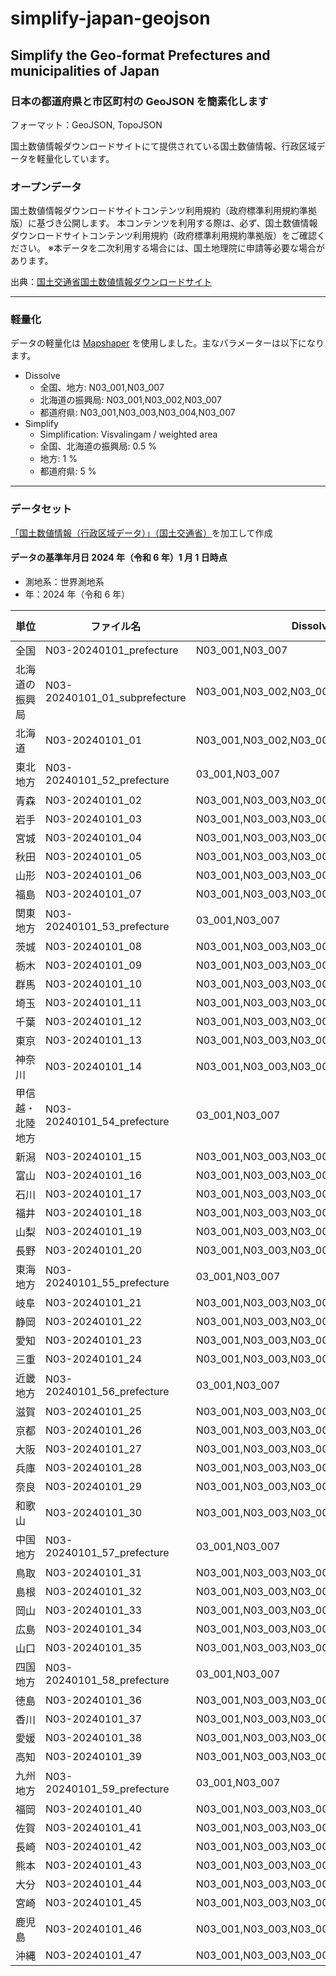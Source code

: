 # simplify-japan-geojson

## Simplify the Geo-format Prefectures and municipalities of Japan

### 日本の都道府県と市区町村の GeoJSON を簡素化します

フォーマット：GeoJSON, TopoJSON

国土数値情報ダウンロードサイトにて提供されている国土数値情報、行政区域データを軽量化しています。

### オープンデータ

国土数値情報ダウンロードサイトコンテンツ利用規約（政府標準利用規約準拠版）に基づき公開します。
本コンテンツを利用する際は、必ず、国土数値情報ダウンロードサイトコンテンツ利用規約（政府標準利用規約準拠版）をご確認ください。
※本データを二次利用する場合には、国土地理院に申請等必要な場合があります。

出典：[国土交通省国土数値情報ダウンロードサイト](https://nlftp.mlit.go.jp/ksj/gml/datalist/KsjTmplt-N03-2024.html)

---

### 軽量化

データの軽量化は [Mapshaper](https://mapshaper.org/) を使用しました。主なパラメーターは以下になります。

- Dissolve
  - 全国、地方: N03_001,N03_007
  - 北海道の振興局: N03_001,N03_002,N03_007
  - 都道府県: N03_001,N03_003,N03_004,N03_007
- Simplify
  - Simplification: Visvalingam / weighted area
  - 全国、北海道の振興局: 0.5 %
  - 地方: 1 %
  - 都道府県: 5 %

---

### データセット

[「国土数値情報（行政区域データ）」（国土交通省）](https://nlftp.mlit.go.jp/ksj/gml/datalist/KsjTmplt-N03-2024.html)を加工して作成

#### データの基準年月日 2024 年（令和 6 年）1 月 1 日時点

- 測地系：世界測地系
- 年：2024 年（令和 6 年）

| 単位　             | ファイル名　                  | Dissolve 　                             | Simplify (%) 　 | Polygon |
| ------------------ | ----------------------------- | --------------------------------------- | --------------- | ------- |
| 全国　             | N03-20240101_prefecture       | N03_001,N03_007                         | 0.5 　          | 47      |
| 北海道の振興局　   | N03-20240101_01_subprefecture | N03_001,N03_002,N03_007                 | 0.5 　          | 14      |
| 北海道　           | N03-20240101_01               | N03_001,N03_002,N03_003,N03_004,N03_007 | 5 　            | 194     |
| 東北地方　         | N03-20240101_52_prefecture 　 | 03_001,N03_007                          | 1 　            | 6       |
| 青森　             | N03-20240101_02 　            | N03_001,N03_003,N03_004,N03_007         | 5 　            | 40      |
| 岩手　             | N03-20240101_03 　            | N03_001,N03_003,N03_004,N03_007 　      | 5 　            | 33      |
| 宮城　             | N03-20240101_04 　            | N03_001,N03_003,N03_004,N03_007 　      | 5 　            | 39      |
| 秋田　             | N03-20240101_05 　            | N03_001,N03_003,N03_004,N03_007 　      | 5 　            | 25      |
| 山形　             | N03-20240101_06 　            | N03_001,N03_003,N03_004,N03_007 　      | 5 　            | 35      |
| 福島　             | N03-20240101_07 　            | N03_001,N03_003,N03_004,N03_007 　      | 5 　            | 59      |
| 関東地方　         | N03-20240101_53_prefecture 　 | 03_001,N03_007 　                       | 1 　            | 7       |
| 茨城　             | N03-20240101_08 　            | N03_001,N03_003,N03_004,N03_007 　      | 5 　            | 44      |
| 栃木　             | N03-20240101_09 　            | N03_001,N03_003,N03_004,N03_007 　      | 5 　            | 25      |
| 群馬　             | N03-20240101_10 　            | N03_001,N03_003,N03_004,N03_007 　      | 5 　            | 35      |
| 埼玉　             | N03-20240101_11 　            | N03_001,N03_003,N03_004,N03_007 　      | 5 　            | 72      |
| 千葉　             | N03-20240101_12 　            | N03_001,N03_003,N03_004,N03_007 　      | 5 　            | 60      |
| 東京　             | N03-20240101_13 　            | N03_001,N03_003,N03_004,N03_007 　      | 5 　            | 63      |
| 神奈川　           | N03-20240101_14 　            | N03_001,N03_003,N03_004,N03_007 　      | 5 　            | 58      |
| 甲信越・北陸地方　 | N03-20240101_54_prefecture 　 | 03_001,N03_007 　                       | 1 　            | 6       |
| 新潟　             | N03-20240101_15 　            | N03_001,N03_003,N03_004,N03_007 　      | 5 　            | 37      |
| 富山　             | N03-20240101_16 　            | N03_001,N03_003,N03_004,N03_007 　      | 5 　            | 15      |
| 石川　             | N03-20240101_17 　            | N03_001,N03_003,N03_004,N03_007 　      | 5 　            | 19      |
| 福井　             | N03-20240101_18 　            | N03_001,N03_003,N03_004,N03_007 　      | 5 　            | 17      |
| 山梨　             | N03-20240101_19 　            | N03_001,N03_003,N03_004,N03_007 　      | 5 　            | 27      |
| 長野　             | N03-20240101_20 　            | N03_001,N03_003,N03_004,N03_007 　      | 5 　            | 77      |
| 東海地方　         | N03-20240101_55_prefecture 　 | 03_001,N03_007 　                       | 1 　            | 4       |
| 岐阜　             | N03-20240101_21 　            | N03_001,N03_003,N03_004,N03_007 　      | 5 　            | 42      |
| 静岡　             | N03-20240101_22 　            | N03_001,N03_003,N03_004,N03_007 　      | 5 　            | 39      |
| 愛知　             | N03-20240101_23 　            | N03_001,N03_003,N03_004,N03_007 　      | 5 　            | 70      |
| 三重　             | N03-20240101_24 　            | N03_001,N03_003,N03_004,N03_007 　      | 5 　            | 70      |
| 近畿地方　         | N03-20240101_56_prefecture 　 | 03_001,N03_007 　                       | 1 　            | 6       |
| 滋賀　             | N03-20240101_25 　            | N03_001,N03_003,N03_004,N03_007 　      | 5 　            | 19      |
| 京都　             | N03-20240101_26 　            | N03_001,N03_003,N03_004,N03_007 　      | 5 　            | 36      |
| 大阪　             | N03-20240101_27 　            | N03_001,N03_003,N03_004,N03_007 　      | 5 　            | 72      |
| 兵庫　             | N03-20240101_28 　            | N03_001,N03_003,N03_004,N03_007 　      | 5 　            | 49      |
| 奈良　             | N03-20240101_29 　            | N03_001,N03_003,N03_004,N03_007 　      | 5 　            | 39      |
| 和歌山　           | N03-20240101_30 　            | N03_001,N03_003,N03_004,N03_007 　      | 5 　            | 31      |
| 中国地方　         | N03-20240101_57_prefecture 　 | 03_001,N03_007 　                       | 1 　            | 5       |
| 鳥取　             | N03-20240101_31 　            | N03_001,N03_003,N03_004,N03_007 　      | 5 　            | 19      |
| 島根　             | N03-20240101_32 　            | N03_001,N03_003,N03_004,N03_007 　      | 5 　            | 19      |
| 岡山　             | N03-20240101_33 　            | N03_001,N03_003,N03_004,N03_007 　      | 5 　            | 30      |
| 広島　             | N03-20240101_34 　            | N03_001,N03_003,N03_004,N03_007 　      | 5 　            | 30      |
| 山口　             | N03-20240101_35 　            | N03_001,N03_003,N03_004,N03_007 　      | 5 　            | 19      |
| 四国地方　         | N03-20240101_58_prefecture 　 | 03_001,N03_007 　                       | 1 　            | 4       |
| 徳島　             | N03-20240101_36 　            | N03_001,N03_003,N03_004,N03_007 　      | 5 　            | 24      |
| 香川　             | N03-20240101_37 　            | N03_001,N03_003,N03_004,N03_007 　      | 5 　            | 17      |
| 愛媛　             | N03-20240101_38 　            | N03_001,N03_003,N03_004,N03_007 　      | 5 　            | 20      |
| 高知　             | N03-20240101_39 　            | N03_001,N03_003,N03_004,N03_007 　      | 5 　            | 34      |
| 九州地方　         | N03-20240101_59_prefecture 　 | 03_001,N03_007 　                       | 1 　            | 7       |
| 福岡　             | N03-20240101_40 　            | N03_001,N03_003,N03_004,N03_007 　      | 5 　            | 73      |
| 佐賀　             | N03-20240101_41 　            | N03_001,N03_003,N03_004,N03_007 　      | 5 　            | 20      |
| 長崎　             | N03-20240101_42 　            | N03_001,N03_003,N03_004,N03_007 　      | 5 　            | 21      |
| 熊本　             | N03-20240101_43 　            | N03_001,N03_003,N03_004,N03_007 　      | 5 　            | 49      |
| 大分　             | N03-20240101_44 　            | N03_001,N03_003,N03_004,N03_007 　      | 5 　            | 18      |
| 宮崎　             | N03-20240101_45 　            | N03_001,N03_003,N03_004,N03_007 　      | 5 　            | 26      |
| 鹿児島　           | N03-20240101_46 　            | N03_001,N03_003,N03_004,N03_007 　      | 5 　            | 44      |
| 沖縄　             | N03-20240101_47 　            | N03_001,N03_003,N03_004,N03_007 　      | 5 　            | 42      |
